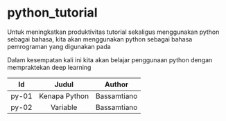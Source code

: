 # python_tutorial




Untuk meningkatkan produktivitas tutorial sekaligus menggunakan python sebagai bahasa, kita akan menggunakan python sebagai bahasa pemrograman yang digunakan pada

Dalam kesempatan kali ini kita akan belajar penggunaan python dengan mempraktekan deep learning

|Id     | Judul         | Author        |
|:-----:|:-------------:|:-------------:|
| py-01 | Kenapa Python | Bassamtiano   |
| py-02 | Variable      | Bassamtiano   |

